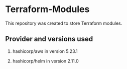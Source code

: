# Terraform-Modules
This repository was created to store Terraform modules.

## Provider and versions used
1. hashicorp/aws in version 5.23.1

2. hashicorp/helm in version 2.11.0